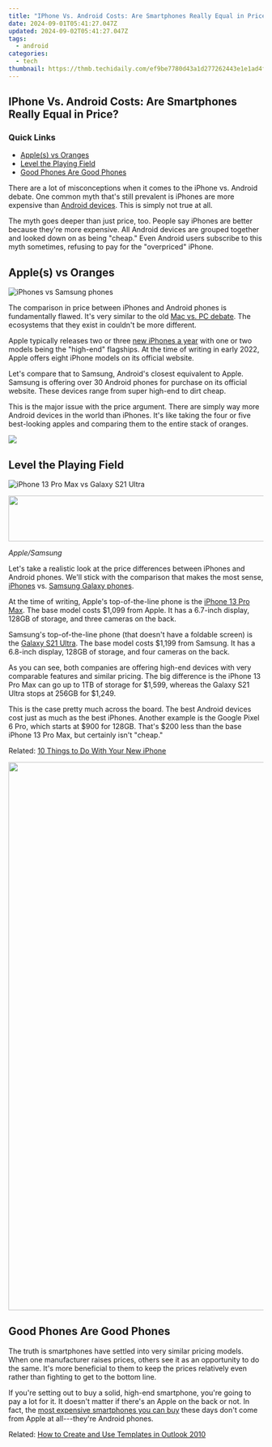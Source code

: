 ```yaml
---
title: "IPhone Vs. Android Costs: Are Smartphones Really Equal in Price?"
date: 2024-09-01T05:41:27.047Z
updated: 2024-09-02T05:41:27.047Z
tags:
  - android
categories:
  - tech
thumbnail: https://thmb.techidaily.com/ef9be7780d43a1d277262443e1e1ad4f9cd5011c4e9a9bd97f972e7408a7d734.jpg
---
```


## IPhone Vs. Android Costs: Are Smartphones Really Equal in Price?

### Quick Links

* [Apple(s) vs Oranges](https://www.howtogeek.com/776381/no-iphones-arent-more-expensive-than-android-phones/#apple-s-vs-oranges)
* [Level the Playing Field](https://fox-blue.techidaily.com/2024-approved-dynamic-distortions-for-compelling-image-narratives/)
* [Good Phones Are Good Phones](https://facebook-clips.techidaily.com/new-leading-tools-for-extracting-fb-videos-top-5-for-2024/)

 There are a lot of misconceptions when it comes to the iPhone vs. Android debate. One common myth that's still prevalent is iPhones are more expensive than [Android devices](https://twitter-videos.techidaily.com/hot-takes-highlight-twitters-trending-topics-for-2024/). This is simply not true at all.

 The myth goes deeper than just price, too. People say iPhones are better because they're more expensive. All Android devices are grouped together and looked down on as being "cheap." Even Android users subscribe to this myth sometimes, refusing to pay for the "overpriced" iPhone.

##  Apple(s) vs Oranges

![iPhones vs Samsung phones](https://static1.howtogeekimages.com/wordpress/wp-content/uploads/2021/12/iphones-vs-samsung.jpeg) 

 The comparison in price between iPhones and Android phones is fundamentally flawed. It's very similar to the old [Mac vs. PC debate](https://extra-guidance.techidaily.com/2024-approved-step-by-step-to-superior-image-clarity-by-removing-backgrounds-using-affinity/). The ecosystems that they exist in couldn't be more different.

 Apple typically releases two or three [new iPhones a year](https://www.reviewgeek.com/66320/whats-the-newest-iphone/) with one or two models being the "high-end" flagships. At the time of writing in early 2022, Apple offers eight iPhone models on its official website.

 Let's compare that to Samsung, Android's closest equivalent to Apple. Samsung is offering over 30 Android phones for purchase on its official website. These devices range from super high-end to dirt cheap.

 This is the major issue with the price argument. There are simply way more Android devices in the world than iPhones. It's like taking the four or five best-looking apples and comparing them to the entire stack of oranges.

<!-- affiliate ads begin -->
<a href="https://secure.2checkout.com/order/checkout.php?PRODS=3727260&QTY=1&AFFILIATE=108875&CART=1"><img src="http://www.aiseesoft.com/avangate/30p/banner.jpg" border="0"></a>
<!-- affiliate ads end -->
##  Level the Playing Field

![iPhone 13 Pro Max vs Galaxy S21 Ultra](https://static1.howtogeekimages.com/wordpress/wp-content/uploads/2021/12/iPhone-13-vs-Galaxy-S21.png) 

<!-- affiliate ads begin -->
<a href="https://united.elfm.net/c/5597632/517826/4704" target="_top" id="517826"><img src="//a.impactradius-go.com/display-ad/4704-517826" border="0" alt="" width="728" height="90"/></a><img height="0" width="0" src="https://united.elfm.net/i/5597632/517826/4704" style="position:absolute;visibility:hidden;" border="0" />
<!-- affiliate ads end -->
_Apple/Samsung_

 Let's take a realistic look at the price differences between iPhones and Android phones. We'll stick with the comparison that makes the most sense, [iPhones](https://review-topics.techidaily.com/play-mkv-movies-on-moto-g24-is-it-possible-by-aiseesoft-video-converter-play-mkv-on-android/) vs. [Samsung Galaxy phones](https://instagram-clips.techidaily.com/new-connecting-consciously-with-content-craftsmen-of-your-realm-for-2024/).

 At the time of writing, Apple's top-of-the-line phone is the [iPhone 13 Pro Max](https://some-skills.techidaily.com/innovative-approach-to-enjoying-taylor-swift-reputation-turn-her-hits-into-a-storytelling-audiobook/). The base model costs $1,099 from Apple. It has a 6.7-inch display, 128GB of storage, and three cameras on the back.

 Samsung's top-of-the-line phone (that doesn't have a foldable screen) is the [Galaxy S21 Ultra](https://www.reviewgeek.com/67646/the-best-cases-for-your-new-samsung-galaxy-s21/). The base model costs $1,199 from Samsung. It has a 6.8-inch display, 128GB of storage, and four cameras on the back.

 As you can see, both companies are offering high-end devices with very comparable features and similar pricing. The big difference is the iPhone 13 Pro Max can go up to 1TB of storage for $1,599, whereas the Galaxy S21 Ultra stops at 256GB for $1,249.

 This is the case pretty much across the board. The best Android devices cost just as much as the best iPhones. Another example is the Google Pixel 6 Pro, which starts at $900 for 128GB. That's $200 less than the base iPhone 13 Pro Max, but certainly isn't "cheap."

Related: [10 Things to Do With Your New iPhone](https://some-skills.techidaily.com/innovative-approach-to-enjoying-taylor-swift-reputation-turn-her-hits-into-a-storytelling-audiobook/) 

<!-- affiliate ads begin -->
<a href="https://versadesk.pxf.io/c/5597632/1892108/21290" target="_top" id="1892108"><img src="//a.impactradius-go.com/display-ad/21290-1892108" border="0" alt="" width="1080" height="1080"/></a><img height="0" width="0" src="https://imp.pxf.io/i/5597632/1892108/21290" style="position:absolute;visibility:hidden;" border="0" />
<!-- affiliate ads end -->
##  Good Phones Are Good Phones

 The truth is smartphones have settled into very similar pricing models. When one manufacturer raises prices, others see it as an opportunity to do the same. It's more beneficial to them to keep the prices relatively even rather than fighting to get to the bottom line.

 If you're setting out to buy a solid, high-end smartphone, you're going to pay a lot for it. It doesn't matter if there's an Apple on the back or not. In fact, the [most expensive smartphones you can buy](https://www.reviewgeek.com/97926/samsung-galaxy-z-fold-3-review-the-blueprint-for-the-future/) these days don't come from Apple at all---they're Android phones.

Related: [How to Create and Use Templates in Outlook 2010](https://www.reviewgeek.com/97926/samsung-galaxy-z-fold-3-review-the-blueprint-for-the-future/)

<ins class="adsbygoogle"
     style="display:block"
     data-ad-format="autorelaxed"
     data-ad-client="ca-pub-7571918770474297"
     data-ad-slot="1223367746"></ins>



<ins class="adsbygoogle"
     style="display:block"
     data-ad-client="ca-pub-7571918770474297"
     data-ad-slot="8358498916"
     data-ad-format="auto"
     data-full-width-responsive="true"></ins>


